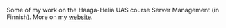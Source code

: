 Some of my work on the Haaga-Helia UAS course Server Management (in Finnish). More on my 
[website](https://bgm064.wordpress.com/2021/04/06/palvelinten-hallinta-2021-h1/). 
